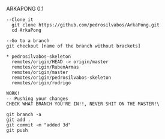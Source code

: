 ARKAPONG 0.1

    --Clone it
      git clone https://github.com/pedrosilvabos/ArkaPong.git
      cd ArkaPong
      
    --Go to a branch
    git checkout [name of the branch without brackets]
    
    * pedrosilvabos-skeleton
      remotes/origin/HEAD -> origin/master
      remotes/origin/RubenArmas
      remotes/origin/master
      remotes/origin/pedrosilvabos-skeleton
      remotes/origin/rodrigo
      
    WORK!
    -- Pushing your changes 
    CHECK WHAT BRANCH YOU'RE IN!!, NEVER SHIT ON THE MASTER!\
    
    git branch -a
    git add .
    git commit -m "added 3d" 
    git push